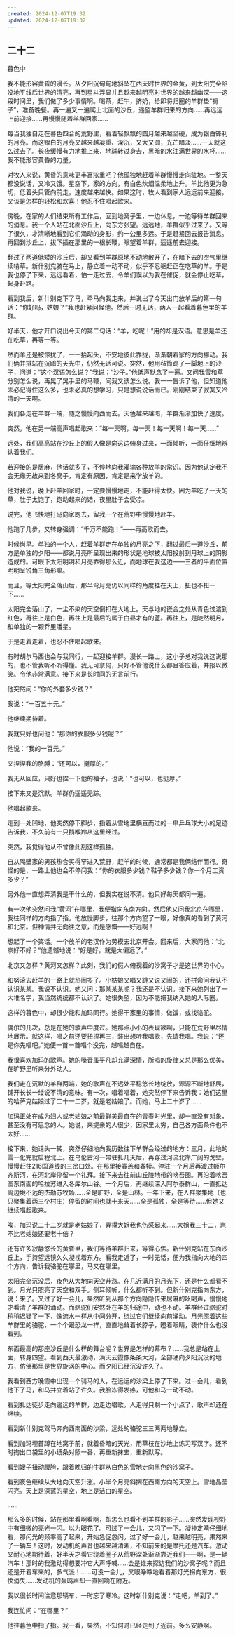 ```yaml
---
created: 2024-12-07T19:32
updated: 2024-12-07T19:32
---
```

   

## 二十二  
暮色中

我不能形容黄昏的漫长。从夕阳沉甸甸地斜坠在西天时世界的金黄，到太阳完全陷没地平线后世界的清亮，再到星斗浮显并且越来越明亮时世界的越来越幽深——这段时间里，我们做了多少事情啊。喝茶，赶牛，挤奶，给即将归圈的羊群垫“褥子”，准备晚餐。再一遍又一遍爬上北面的沙丘，遥望羊群归来的方向……再远远上前迎接……再慢慢随着羊群回家……

每当我独自走在暮色四合的荒野里，看着轻飘飘的圆月越来越坚硬，成为银白锋利的月亮。而这银白的月亮又越来越凝重、深沉，又大又圆，光芒暗淡……一天就这么过去了。长夜缓慢有力地推上来，地球转过身去，黑暗的水注满世界的水杯……我不能形容黄昏的力量。

对牧人来说，黄昏的意味更丰富浓重吧？他孤独地赶着羊群慢慢走向驻地。一整天都没说话，又冷又饿。星空下，家的方向，有白色炊烟温柔地上升。羊比他更为急切，低着头只管向前走，速度越来越快。如果这时，牧人看到家人远远前来迎接，又该是怎样的轻松和欢喜！他忍不住唱起歌来。

傍晚，在家的人们结束所有工作后，回到地窝子里，一边休息，一边等待羊群回来的消息。我一个人站在北面沙丘上，向东方张望。远远地，羊群似乎过来了。又等了很久，才清晰地看到它们涌动的身影，约一公里多远。于是赶紧回去报告消息。再回到沙丘上，拔下插在那里的一根长鞭，眼望着羊群，遥遥前去迎接。

翻过了两道低矮的沙丘后，却又看到羊群原地不动地散开了，在暗下去的空气里继续啃草。新什别克骑在马上，静立着一动不动，似乎不忍驱赶正在吃草的羊。于是我也停了下来，远远看着，怕一走过去，令羊们误以为我在催促，就会停止吃草，起身赶路。

看到我后，新什别克下了马，牵马向我走来，并说出了今天出门放羊后的第一句话：“你好吗，姑娘？”我也赶紧问候他。然后一时无话，两人一起看着暮色里的羊群。

好半天，他才开口说出今天的第二句话：“羊，吃呢！”用的却是汉语。意思是羊还在吃草，再等一等。

然而羊还是被惊扰了，一一抬起头，不安地彼此靠拢，渐渐朝着家的方向挪动。我们俩并排站在沉暗的天光中，仍然无话可说。突然，他用毡筒踢了一脚地上的沙子，问道：“这个汉语怎么说？”我说：“沙子。”他低声默念了一遍。又问我雪和草分别怎么说，再晃了晃手里的马鞭，问我又该怎么说。我一一告诉了他，但知道他未必记得住这么多，也未必真的想学习，只是想说说话而已。刚刚结束了寂寞又冷清的一天啊。

我们各走在羊群一端，随之慢慢向西而去。天色越来越暗，羊群渐渐加快了速度。

突然，他在另一端高声唱起歌来：“每一天啊，每一天！每一天啊！每一天……”

远处，我们高高站在沙丘上的假人像是向这边俯身过来，一面倾听，一面仔细地辨认着我们。

若迎接的是居麻，他话就多了，不停地向我灌输各种放羊的常识。因为他认定我不会无缘无故来到冬窝子，肯定有原因，肯定是来学放羊的。

他对我说，晚上赶羊回家时，一定要慢慢地走，不能赶得太快。因为羊吃了一天的草，肚子太饱了，跑动起来的话，夜里肚子会受凉。

说完，他飞快地打马向家跑去，留我一个在荒野中慢慢地赶羊。

他跑了几步，又转身强调：“千万不能跑！”——再高歌而去。

时候尚早。单独的一个人，赶着羊群走在单独的月亮之下，翻过最后一道沙丘，前方是单独的夕阳——都说月亮所呈现出来的形状是地球被太阳投射到月球上的阴影造成的。可眼下太阳明明和月亮靠得那么近，而地球在我这边——三者的平面位置明明呈锐角三角形嘛。

而且，等太阳完全落山后，那半弯月亮仍以同样的角度挂在天上，扭也不扭一下……

太阳完全落山了，一尘不染的天空倒扣在大地上。天与地的嵌合之处从青色过渡到红色，再往上是白色，再往上是最后的属于白昼才有的蓝。再往上，是陡然明月，和单独的一颗乔里潘星。

于是走着走着，也忍不住唱起歌来。

有时胡尔马西也会与我同行，一起迎接羊群。漫长一路上，这小子总对我说这说那的，也不管我听不听得懂。我无可奈何，只好不管他说什么都且答应着，并报以微笑。令他非常满意。接下来是长时间的无言前行。

他突然问：“你的外套多少钱？”

我说：“一百五十元。”

他继续期待着。

我就只好也问他：“那你的衣服多少钱呢？”

他说：“我的一百元。”

又捏捏我的胳膊：“还可以，挺厚的。”

我无从回应，只好也捏一下他的袖子，也说：“也可以，也挺厚。”

接下来又是沉默。羊群仍遥遥无踪。

他唱起歌来。

走到一处凹地，他突然停下脚步，指着从雪地里横亘而过的一串乒乓球大小的足迹告诉我，不久前有一只鹅喉羚从这里经过。

突然，我觉得他从不曾像此刻这样孤独。

自从隔壁家的男孩热合买得罕进入荒野，赶羊的时候，通常都是我俩结伴而行。奇怪的是，一路上他也会不停问我：“你的衣服多少钱？鞋子多少钱？你一个月工资多少？”

另外他一直想弄清我是干什么的，但我实在说不清。他只好每天都问一遍。

有一次他突然问我“黄河”在哪里，我便指向东南方向。然后他又问我北京在哪里，我往同样的方向指了指。他放慢脚步，往那个方向望了一眼，好像真的看到了黄河和北京。但神情并无向往之意，而是感慨——好远啊！

想起了一个笑话。一个放羊的老汉作为劳模去北京开会。回来后，大家问他：“北京好不好？”他遗憾地说：“好是好，就是太偏远了。”

北京又怎样？黄河又怎样？此刻，我们的假人俯视着的沙窝子才是这世界的中心。

和努滚去赶羊的一路上就热闹多了。小姑娘又唱又跳又说又闹的，还拼命问我认不认识某某。我说不认识。她又问：那某某某呢？我还是不认识。接下来她列出了一大堆名字，我当然统统都不认识了。她很失望，因为不能把我纳入她的人际圈。

这样的暮色中，却很少能和加玛同行。她得干家里的事情，做饭，或找骆驼。

偶尔的几次，总是在她的歌声中度过。她那点小小的表现欲啊，只能在荒野里尽情地展示。就这样，唱之前还要扭捏再三，装出想听我唱歌，先请我唱。我说：“还是你先唱吧。”她便一首一首唱个没完，越唱越自在。

我很喜欢加玛的歌声。她的嗓音虽平凡却充满深情，所唱的旋律又总是那么优美，在旷野里听来分外动人。

我们走在沉默的羊群两端，她的歌声在不远处平稳悠长地绽放，源源不断地舒展，铺开长长一缕说不清的意味。有一次，唱着唱着，她突然停下来告诉我：她们这里的哈萨克姑娘过了二十一二岁，就是老姑娘了。而她，马上二十岁了……

加玛正处在成为妇人或老姑娘之前最鲜美最自在的青春时光里，却一直没有对象，甚至没有可思念的人。她说，来提亲的人很少，因家里太穷，自己各方面条件也不太好……

接下来，她话头一转，突然仔细地向我历数往下羊群会经过的地方：三月，此地的雪一化完就启程北上。在乌伦古河一带驻扎几天后，再穿过河流北岸广阔的戈壁，慢慢赶往216国道线的三岔口处。在那里接春羔和春犊。停驻一个月后再渡过额尔齐斯河，在河北岸停留一个礼拜。接下来去往前山丘陵地带的喀吾图。再沿着喀吾图东南面的哈拉苏进入冬库尔山谷。一个月后，再继续深入阿尔泰群山，一直抵达离边境不远的杰勒苏牧场……全是旷野，全是山林。一年下来，在人群聚集地（也只聚集着两三个村庄）停留的时间也就十来天……全是孤独，全是等待……但她又继续唱起歌来。

唉，加玛说二十二岁就是老姑娘了，弄得大姐我也伤感起来……大姐我三十二，岂不比老姑娘还要老十倍？

还有许多寂静悠长的黄昏里，我们等待羊群归来，等得心焦。新什别克站在东面沙丘上，手持望远镜久久凝视着东方。看我走近了，一时无话，便为我指向大地的四个方向，告诉我骆驼在哪里，马又在哪里。

太阳完全沉没后，夜色从大地向天空升涨。在几近满月的月光下，还是什么都看不到。月光只照亮了天空和双手。侧耳倾听，什么都听不到。但新什别克指向东方，说：来了。又过了好一会儿，果然听到从那个方向隐隐传来居麻的吆喝声，慢慢地才看清了羊群的涌动。而骆驼们安然卧在羊的归途中，动也不动。羊群经过骆驼时稍稍迟疑了一下，像流水一样从中间分开，绕过它们继续向前涌动。月光照着这些羊群里的骆驼，一个个跟恐龙一样，直直地耸着长脖子，瞪着眼睛，装作什么也没看到。

东面最高的那座沙丘是什么样的舞台呢？世界是怎样的幕布？……我总是站在上面，转身四望。看到西天最激动，满天云霞像条条大河，全部涌向夕阳沉没的地方，仿佛那里是世界旋涡的中心。而夕阳已经沉没许久了。

我看到西方晚霞中出现一个骑马的人，在远远的沙梁上停了下来。过一会儿，看到他下了马，和马并立着站了许久。我脸冻得发疼，可他和马一动不动。

看到扎达徒步走向遥远的羊群，边走边唱歌。人走得只剩一个小点了，歌声却还在继续。

看到新什别克驾马奔向西南面的沙梁，远处的骆驼三三两两地静立。

看到加玛埋首蹲在地窝子前，就着昏暗的天光，用草枝在沙地上练习写汉字。还不时掏出口袋里的小纸条对照一番，再重新抹去，重新默写。

看到嫂子扭动腰胯，跟着晚归的牛群从白色的雪地走向黑色的沙窝子。

看到夜色继续从大地向天空升涨。小半个月亮斜搁在西南方向的天空上。雪地晶莹闪亮。天上是深蓝的星空，地上是洁白的星空。

……

那么多的时候，站在那里看啊看啊，却怎么也看不到羊群的影子……突然发现视野中有细微的亮光一闪。以为眼花了。可过了一会儿，又闪了一下。凝神定睛仔细地看，那闪光的频率高了起来，开始急促忽闪。过了好一会儿，越来越明亮，果然来了一辆车！这时，发动机的声音也越来越清晰，不知前来的是摩托还是汽车。激动又耐心地期待着，好半天才看它绕着圈子从荒野深处渐渐靠近我们——啊，是一辆汽车！那时的我激动得想要冲它大声呼喊……会是谁来探访我们的沙窝子呢？而且还是开着车来的，多气派！……可没一会儿，又眼睁睁地看着那灯光拐向东方，很快消失……发动机的轰鸣声却一直回响在附近。

我以很长时间注意那辆车，一时忘了寒冷。这时新什别克说：“走吧，羊到了。”

我连忙问：“在哪里？”

他往暮色中指了指。我一看，果然，不知何时已经走到了近前。多么安静啊。